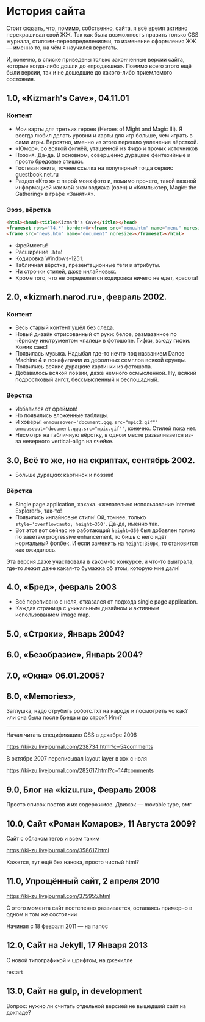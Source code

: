 
# История сайта

Стоит сказать, что, помимо, собственно, сайта, я всё время активно перекрашивал свой ЖЖ. Так как была возможность править только CSS журнала, стилями-переопределениями, то изменение оформления ЖЖ — именно то, на чём я научился верстать.

И, конечно, в списке приведены только законченные версии сайта, которые когда-либо дошли до «продакшна». Помимо всего этого ещё были версии, так и не дошедшие до какого-либо приемлемого состояния.

## 1.0, «Kizmarh's Cave», 04.11.01

### Контент

- Мои карты для третьих героев (Heroes of Might and Magic III). Я всегда любил делать уровни и карты для игр больше, чем играть в сами игры. Вероятно, именно из этого перешло увлечение вёрсткой.
- «Юмор», со всякой фигнёй, утащенной из Фидо и прочих источников
- Поэзия. Да-да. В основном, совершенно дурацкие фентезийные и просто бредовые стишки.
- Гостевая книга, точнее ссылка на популярный тогда сервис guestbook.net.ru
- Раздел «Кто я» с парой моих фото и, помимо прочего, такой важной информацией как мой знак зодиака (овен) и «Компьютер, Magic: the Gathering» в графе «Занятия».

### Ээээ, вёрстка

``` HTML
<html><head><title>Kizmarh's Cave</title></head>
<frameset rows="74,*" border=0><frame src="menu.htm" name="menu" noresize>
<frame src="news.htm" name="document" noresize></frameset></html>
```

- Фреймсеты!
- Расширение `.htm`!
- Кодировка Windows-1251.
- Табличная вёрстка, презентационные теги и атрибуты.
- Ни строчки стилей, даже инлайновых.
- Кроме того, что не определяется кодировка ничего не едет, красота!

## 2.0, «kizmarh.narod.ru», февраль 2002.

### Контент

- Весь старый контент ушёл без следа.
- Новый дизайн отрисованный от руки: белое, размазанное по чёрному инструментом «палец» в фотошопе. Гифки, всюду гифки. Комик санс!
- Появилась музыка. Надыбал где-то нечто под названием Dance Machine 4 и понафигачил из дефолтных семплов всякой ерунды.
- Появились всякие дурацкие картинки из фотошопа.
- Добавилось всякой поэзии, даже немного осмысленной. Ну, всякий подростковый ангст, бессмысленный и беспощадный.

### Вёрстка

- Избавился от фреймов!
- Но появились вложенные таблицы.
- И ховеры! `onmouseover='document.qqq.src="mpic2.gif"' onmouseout='document.qqq.src="mpic.gif"'`, конечно. Стилей пока нет.
- Несмотря на табличную вёрстку, в одном месте разваливается из-за неверного vertical-align на ячейке.

## 3.0, Всё то же, но на скриптах, сентябрь 2002.

- Больше дурацких картинок и поэзии!

### Вёрстка

- Single page application, хахаха. «желательно использование Internet Explorer!», так-то!
- Появились инлайновые стили! Ой, точнее, только `style='overflow:auto; height=350'`. Да-да, именно так.
- Вот этот вот сейчас не работающий `height=350` был добавлен прямо по заветам progressive enhancement, то бишь с него идёт нормальный фолбек. И если заменить на `height:350px`, то становится как ожидалось.

Эта версия даже участвовала в каком-то конкурсе, и что-то выиграла, где-то лежит даже какая-то бумажка об этом, которую мне дали!

## 4.0, «Бред», февраль 2003

- Всё переписано с ноля, отказался от подхода single page application.
- Каждая страница с уникальным дизайном и активным использованием image map.


## 5.0, «Строки», Январь 2004?

## 6.0, «Безобразие», Январь 2004?

## 7.0, «Окна» 06.01.2005?

## 8.0, «Memories»,

Заглушка, надо отрубить роботс.тхт на народе и посмотреть чо как? или она была после бреда и до строк? Или?


- - -

Начал читать спецификацию CSS в декабре 2006

https://ki-zu.livejournal.com/238734.html?c=5#comments

В октябре 2007 переписывал layout layer в жж с ноля

https://ki-zu.livejournal.com/282617.html?c=14#comments





## 9.0, Блог на «kizu.ru», Февраль 2008

Просто список постов и их содержимое. Движок — movable type, омг

## 10.0, Сайт «Роман Комаров», 11 Августа 2009?

Сайт с облаком тегов и всем таким

https://ki-zu.livejournal.com/358617.html

Кажется, тут ещё без нанока, просто чистый html?

## 11.0, Упрощённый сайт, 2 апреля 2010

https://ki-zu.livejournal.com/375955.html

С этого момента сайт постепенно развивается, оставаясь примерно в одном и том же состоянии

Начиная с 18 февраля 2011 — на nanoc


## 12.0, Сайт на Jekyll, 17 Января 2013

С новой типографикой и шрифтом, на джекилле

restart

## 13.0, Сайт на gulp, in development

Вопрос: нужно ли считать отдельной версией не вышедший сайт на докпаде?

